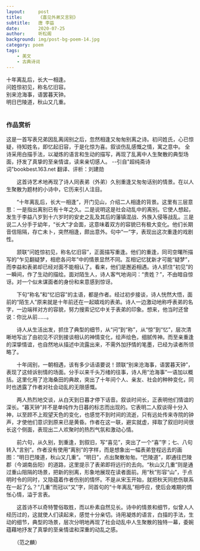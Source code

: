 ```yaml
---
layout:     post
title:      《喜见外弟又言别》
subtitle:   唐 李益
date:       2020-07-25
author:     听松阁
background: img/post-bg-poem-14.jpg
category: poem
tags:
    - 美文
    - 古典诗词
---
```


十年离乱后，长大一相逢。<br>
问姓惊初见，称名忆旧容。<br>
别来沧海事，语罢暮天钟。<br>
明日巴陵道，秋山又几重。<br>
<br>

### 作品赏析
这是一首写表兄弟因乱离阔别之后，忽然相逢又匆匆别离之诗。初问姓氏，心已惊疑，待知姓名，即忆起旧容，于是化惊为喜。叙谈伤乱感慨之情，寓之意中。
全诗采用白描手法，以凝炼的语言和生动的描写，再现了乱离中人生聚散的典型场面，抒发了真挚的至亲情谊，读来亲切感人。
--引自"超纯斋诗词"bookbest.163.net 翻译、评析：刘建勋

　　这首诗艺术地再现了诗人同表弟（外弟）久别重逢又匆匆话别的情景。在以人生聚散为题材的小诗中，它历来引人注目。

　　“十年离乱后，长大一相逢”，开门见山，介绍二人相逢的背景。这里有三层意思：一是指出离别已有十年之久。二是说明这是社会动乱中的离别。它使人想起，发生于李益八岁到十六岁时的安史之乱及其后的藩镇混战、外族入侵等战乱。三是说二人分手于幼年，“长大”才会面，这意味着双方的容貌已有极大变化。他们长期音信阻隔，存亡未卜，突然相逢，颇出意外。句中“一”字，表现出这次重逢的戏剧性。

　　颔联“问姓惊初见，称名忆旧容”，正面描写重逢。他们的重逢，同司空曙所描写的“乍见翻疑梦，相悲各问年”中的情景显然不同。互相记忆犹新才可能“疑梦”，而李益和表弟却已经对面不能相认了。看来，他们是邂逅相遇。诗人抓住“初见”的一瞬间，作了生动的描绘。面对陌生人，诗人客气地询问：“贵姓？”，不由暗自惊讶。对一个似未谋面者的身份和来意感到惊讶。

　　下句“称名”和“忆旧容”的主语，都是作者。经过初步接谈，诗人恍然大悟，面前的“陌生人”原来就是十年前还在一起嬉戏的表弟。诗人一边激动地称呼表弟的名字，一边端祥对方的容貌，努力搜索记忆中关于表弟的印象。想来，他当时还曾说：你比从前……。

　　诗人从生活出发，抓住了典型的细节，从“问”到“称”，从“惊”到“忆”，层次清晰地写出了由初见不识到接谈相认的神情变化，绘声绘色，细腻传神。而至亲重逢的深挚情谊，也自然地从描述中流露出来，不需外加抒情的笔墨，已经为读者所领略了。

　　十年阔别，一朝相遇，该有多少话语要说！颈联“别来沧海事，语罢暮天钟”，表现了这倾诉别情的场面。分手以来千头万绪的往事，诗人用“沧海事”一语加以概括。这里化用了沧海桑田的典故，突出了十年间个人、亲友、社会的种种变化，同时也透露了作者对社会动乱的无限感慨。

　　两人热烈地交谈，从白天到日暮才停下话音。叙谈时间长，正表明他们情谊的深长。“暮天钟”并不是单纯作为日暮的标志而出现的。它表明二人叙谈得十分入神，以至顾不上观望天色的变化，也感觉不到时间的流逝，只有远处传来寺院的钟声，才使他们意识到原来已是黄昏。作者在这一联，避实就虚，择取了叙旧时间很长这个侧面，表现出二人欢聚时的热烈气氛和激动心情。

　　前六句，从久别，到重逢，到叙旧，写“喜见”，突出了一个“喜”字；七、八句转入“言别”。作者没有使用“离别”的字样，而是想象出一幅表弟登程远去的画图：“明日巴陵道，秋山又几重”。“明日”，点出聚散匆匆。“巴陵道”，即通往巴陵郡（今湖南岳阳）的道路，这里提示了表弟即将远行的去向。“秋山又几重”则是通过重山阻隔的场景，把新的别离，形象地展现在读者面前。用“秋”形容“山”，于点明时令的同时，又隐蕴着作者伤别的情怀。不是从宋玉开始，就把秋天同悲伤联系在一起了么？“几重”而冠以“又”字，同首句的“十年离乱”相呼应，使后会难期的惆怅心情，溢于言表。

　　这首诗不以奇特警俗取胜，而以朴素自然见长。诗中的情景和细节，似曾人人经历过的，这就使人们读起来，感觉十分亲切。诗用凝炼的语言，白描的手法，生动的细节，典型的场景，层次分明地再现了社会动乱中人生聚散的独特一幕，委婉蕴藉地抒发了真挚的至亲情谊和深重的动乱之感。

　　（范之麟）
